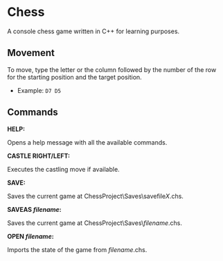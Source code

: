 # Chess

A console chess game written in C++ for learning purposes.

## Movement

To move, type the letter or the column followed by the number of the row for the starting position and the target position.

- Example: ```D7 D5```

## Commands

**HELP:**

Opens a help message with all the available commands.

**CASTLE RIGHT/LEFT:**

Executes the castling move if available.

**SAVE:**

Saves the current game at ChessProject\Saves\savefile*X*.chs.

**SAVEAS *filename*:**

Saves the current game at ChessProject\Saves\\*filename*.chs.

**OPEN *filename*:**

Imports the state of the game from *filename*.chs.
